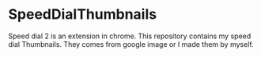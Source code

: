 # SpeedDialThumbnails

Speed dial 2 is an extension in chrome.
This repository contains my speed dial Thumbnails.
They comes from google image or I made them by myself.
